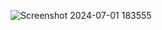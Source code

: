 ![Screenshot 2024-07-01 183555](https://github.com/Jayden-Marshall/IT-LabSeries/assets/145166234/acc83187-c5c5-4003-9c26-c385d4a2092c)
